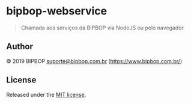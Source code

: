 # bipbop-webservice

> Chamada aos serviços da BIPBOP via NodeJS ou pelo navegador.

## Author

© 2019 BIPBOP <suporte@bipbop.com.br> (https://www.bipbop.com.br/)

## License

Released under the [MIT license](http://lfamorim.mit-license.org).
